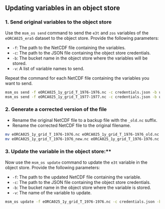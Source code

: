 ## Updating variables in an object store

### 1. Send original variables to the object store

Use the `msm_os send` command to send the `e3t` and `zos` variables of the `eORCA025_era5` dataset to the object store. Provide the following parameters:

- `-f`: The path to the NetCDF file containing the variables.
- `-c`: The path to the JSON file containing the object store credentials.
- `-b`: The bucket name in the object store where the variables will be stored.
- `-v`: A list of variable names to send.

Repeat the command for each NetCDF file containing the variables you want to send.

```bash
msm_os send -f eORCA025_1y_grid_T_1976-1976.nc -c credentials.json -b updatetest -v e3t zos
msm_os send -f eORCA025_1y_grid_T_1977-1977.nc -c credentials.json -b updatetest -v e3t zos
```
### 2. Generate a corrected version of the file

- Rename the original NetCDF file to a backup file with the `_old.nc` suffix.
- Rename the corrected NetCDF file to the original filename.

```bash
mv eORCA025_1y_grid_T_1976-1976.nc eORCA025_1y_grid_T_1976-1976_old.nc
mv eORCA025_1y_grid_T_1976-1976_new.nc eORCA025_1y_grid_T_1976-1976.nc
```

### 3. Update the variable in the object store:**

Now use the `msm_os update` command to update the `e3t` variable in the object store. Provide the following parameters:

- `-f`: The path to the updated NetCDF file containing the variable.
- `-c`: The path to the JSON file containing the object store credentials.
- `-b`: The bucket name in the object store where the variable is stored.
- `-v`: The name of the variable to update.

```bash
msm_os update -f eORCA025_1y_grid_T_1976-1976.nc -c credentials.json -b updatetest -v e3t
```
